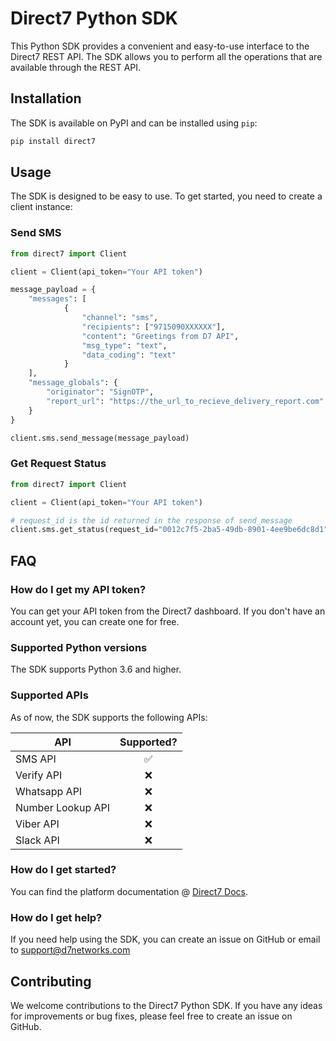 # Direct7 Python SDK

This Python SDK provides a convenient and easy-to-use interface to the Direct7 REST API. The SDK allows you to perform
all the operations that are available through the REST API.

## Installation

The SDK is available on PyPI and can be installed using `pip`:

```bash
pip install direct7
```

## Usage

The SDK is designed to be easy to use. To get started, you need to create a client instance:


### Send SMS

```python
from direct7 import Client

client = Client(api_token="Your API token")

message_payload = {
    "messages": [
            {
                "channel": "sms",
                "recipients": ["9715090XXXXXX"],
                "content": "Greetings from D7 API",
                "msg_type": "text",
                "data_coding": "text"
            }
    ], 
    "message_globals": {
        "originator": "SignOTP",
        "report_url": "https://the_url_to_recieve_delivery_report.com"
    }
}

client.sms.send_message(message_payload)
```


### Get Request Status

```python
from direct7 import Client

client = Client(api_token="Your API token")

# request_id is the id returned in the response of send_message
client.sms.get_status(request_id="0012c7f5-2ba5-49db-8901-4ee9be6dc8d1")
```

## FAQ

### How do I get my API token?

You can get your API token from the Direct7 dashboard. If you don't have an account yet, you can create one for free.

### Supported Python versions

The SDK supports Python 3.6 and higher.

### Supported APIs

As of now, the SDK supports the following APIs:

| API                    |        Supported?        |
|------------------------|:------------------------:|
| SMS API                |            ✅             |
| Verify API             |            ❌             |
| Whatsapp API           |            ❌             |
| Number Lookup API      |            ❌             |
| Viber API              |            ❌             |
| Slack API              |            ❌             |

### How do I get started?

You can find the platform documentation @ [Direct7 Docs](https://d7networks.com/docs/).

### How do I get help?

If you need help using the SDK, you can create an issue on GitHub or email to support@d7networks.com

## Contributing

We welcome contributions to the Direct7 Python SDK. If you have any ideas for improvements or bug fixes, please feel
free to create an issue on GitHub.
